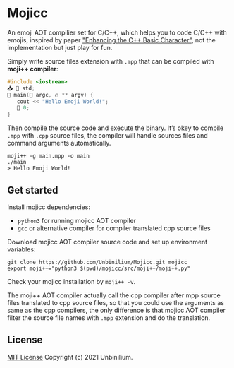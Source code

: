 # Mojicc

An emoji AOT compilier set for C/C++, which helps you to code C/C++ with emojis, inspired by paper ["Enhancing the C++ Basic Character"](https://isocpp.org/files/papers/PO3OOrO.pdf), not the implementation but just play for fun.

Simply write source files extension with `.mpp` that can be compiled with **moji++ compiler**:

```cpp
#include <iostream>
📥 📛 std;
🔢 main(🔢 argc, 🔥 ** argv) { 
   cout << "Hello Emoji World!";
   💩 0;
}
```

Then compile the source code and execute the binary. It’s okey to compile `.mpp` with `.cpp` source files, the compiler will handle sources files and command arguments automatically.

```shell
moji++ -g main.mpp -o main
./main
> Hello Emoji World!
```

## Get started

Install mojicc dependencies:
 - `python3` for running mojicc AOT compiler
 - `gcc` or alternative compiler for compiler translated cpp source files

Download mojicc AOT compiler source code and set up environment variables:

```shell
git clone https://github.com/Unbinilium/Mojicc.git mojicc
export moji++="python3 $(pwd)/mojicc/src/moji++/moji++.py"
```

Check your mojicc installation by `moji++ -v`. 

The moji++ AOT compiler actually call the cpp compiler after mpp source files translated to cpp source files, so that you could use the arguments as same as the cpp compilers, the only difference is that mojicc AOT compiler filter the source file names with `.mpp` extension and do the translation.

## License

[MIT License](https://github.com/Unbinilium/Mojicc/blob/main/LICENSE) Copyright (c) 2021 Unbinilium.





